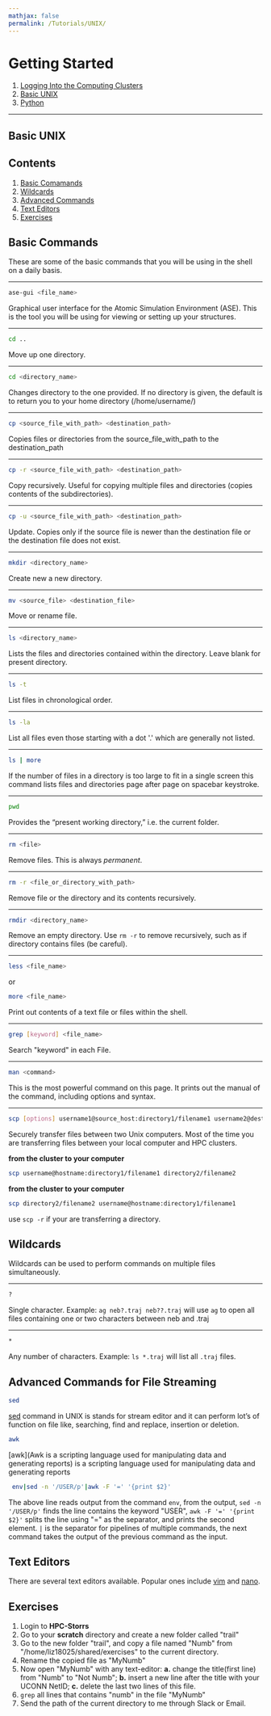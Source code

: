```yaml
---
mathjax: false
permalink: /Tutorials/UNIX/
---
```


# Getting Started
1. [Logging Into the Computing Clusters](/CCML/HPC/PREREQUISITE/)
2. [Basic UNIX](../UNIX/)
3. [Python](../Python/)

____

## Basic UNIX

## Contents
1. [Basic Comamands](#basic-commands)
2. [Wildcards](#wildcards)
3. [Advanced Commands](#advanced)
4. [Text Editors](#text-editors)
5. [Exercises](#exercises)


<a name='basic-commands'></a>

## Basic Commands

These are some of the basic commands that you will be using in the shell on a daily basis.

____

```bash
ase-gui <file_name>
```
Graphical user interface for the Atomic Simulation Environment (ASE). This is the tool you will be using for viewing or setting up your structures.

____

```bash
cd ..
```
Move up one directory.

____

```bash
cd <directory_name>
```
Changes directory to the one provided. If no directory is given, the default is to return you to your home directory (/home/username/)

____

```bash
cp <source_file_with_path> <destination_path>
```
Copies files or directories from the source_file_with_path to the destination_path

____

```bash
cp -r <source_file_with_path> <destination_path>
```
Copy recursively. Useful for copying multiple files and directories (copies contents of the subdirectories).

____

```bash
cp -u <source_file_with_path> <destination_path>
```
Update. Copies only if the source file is newer than the destination file or the destination file does not exist.

____

```bash
mkdir <directory_name>
```
Create new a new directory.

____

```bash
mv <source_file> <destination_file>
```
Move or rename file.

____

```bash
ls <directory_name>
```
Lists the files and directories contained within the directory. Leave blank for present directory.

____

```bash
ls -t
```
List files in chronological order.

____

```bash
ls -la
```
List all files even those starting with a dot '.' which are generally not listed.

____

```bash
ls | more
```
If the number of files in a directory is too large to fit in a single screen this command lists files and directories page after page on spacebar keystroke.

____

```bash
pwd
```
Provides the “present working directory,” i.e.   the current folder.

____

```bash
rm <file>
```
Remove files. This is always *permanent*.

____

```bash
rm -r <file_or_directory_with_path>
```
Remove file or the directory and its contents recursively.

____

```bash
rmdir <directory_name>
```
Remove an empty directory. Use `rm -r` to remove recursively, such as if directory contains files (be careful).

____

```bash
less <file_name>
```
or
```bash
more <file_name>
```
Print out contents of a text file or files within the shell.

____

```bash
grep [keyword] <file_name>
```
Search "keyword" in each File.

____
```bash
man <command>
```
This is the most powerful command on this page. It prints out the manual of the command, including options and syntax.

____

```bash
scp [options] username1@source_host:directory1/filename1 username2@destination_host:directory2/filename2
```
Securely transfer files between two Unix computers. Most of the time you are transferring files between your local computer and HPC clusters.

**from the cluster to your computer**
```bash
scp username@hostname:directory1/filename1 directory2/filename2
```

**from the cluster to your computer**
```bash
scp directory2/filename2 username@hostname:directory1/filename1
```
use  `scp -r` if your are transferring a directory.

<a name='wildcards'></a>
## Wildcards
Wildcards can be used to perform commands on multiple files simultaneously.

____

```bash
?
```

Single character. Example: `ag neb?.traj neb??.traj` will use `ag` to open all files containing one or two characters between neb and .traj

____

```bash
*
```
Any number of characters. Example: `ls *.traj` will list all `.traj` files.

<a name='advanced'></a>
## Advanced Commands for File Streaming
```bash
sed
```
[sed](https://www.geeksforgeeks.org/sed-command-in-unix/) command in UNIX is stands for stream editor and it can perform lot’s of function on file like, searching, find and replace, insertion or deletion.

```bash
awk
```
[awk](Awk is a scripting language used for manipulating data and generating reports) is a scripting language used for manipulating data and generating reports

```bash
 env|sed -n '/USER/p'|awk -F '=' '{print $2}'
```
The above line reads output from the command `env`, from the output, `sed -n '/USER/p'` finds the line contains the keyword "USER", `awk -F '=' '{print $2}'` splits the line using "=" as the separator, and prints the second element.
`|` is the separator for pipelines of multiple commands, the next command takes the output of the previous command as the input.

<a name='text-editors'></a>

## Text Editors
There are several text editors available. Popular ones include [vim](https://www.cs.colostate.edu/helpdocs/vi.html) and [nano](https://www.nano-editor.org/dist/v2.0/nano.html).

<a name='exercises'></a>
## Exercises
1. Login to **HPC-Storrs**
2. Go to your **scratch** directory and create a new folder called "trail"
3. Go to the new folder "trail", and copy a file named "Numb" from "/home/liz18025/shared/exercises" to the current directory.
4. Rename the copied file as "MyNumb"
5. Now open "MyNumb" with any text-editor: **a.** change the title(first line) from "Numb" to "Not Numb"; **b.** insert a new line after the title with your UCONN NetID; **c.** delete the last two lines of this file.
6. `grep` all lines that contains "numb" in the file "MyNumb"
7. Send the path of the current directory to me through Slack or Email.
